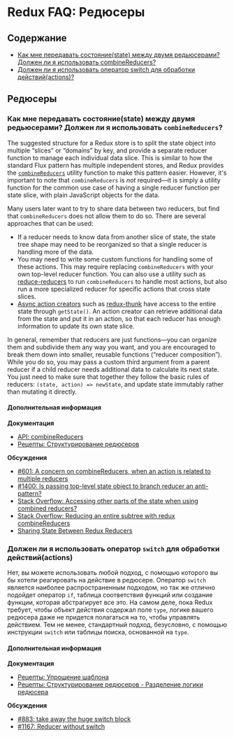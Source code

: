 # Redux FAQ: Редюсеры

## Содержание

- [Как мне передавать состояние(state) между двумя редьюсерами? Должен ли я использовать combineReducers?](#reducers-share-state)
- [Должен ли я использовать оператор switch для обработки действий(actions)?](#reducers-use-switch)



## Редюсеры

<a id="reducers-share-state"></a>
### Как мне передавать состояние(state) между двумя редьюсерами? Должен ли я использовать `combineReducers`?

The suggested structure for a Redux store is to split the state object into multiple “slices” or “domains” by key, and provide a separate reducer function to manage each individual data slice. This is similar to how the standard Flux pattern has multiple independent stores, and Redux provides the [`combineReducers`](/docs/api/combineReducers.md) utility function to make this pattern easier. However, it's important to note that `combineReducers` is *not* required—it is simply a utility function for the common use case of having a single reducer function per state slice, with plain JavaScript objects for the data.

Many users later want to try to share data between two reducers, but find that `combineReducers` does not allow them to do so. There are several approaches that can be used:

* If a reducer needs to know data from another slice of state, the state tree shape may need to be reorganized so that a single reducer is handling more of the data.
* You may need to write some custom functions for handling some of these actions. This may require replacing `combineReducers` with your own top-level reducer function. You can also use a utility such as [reduce-reducers](https://github.com/acdlite/reduce-reducers) to run `combineReducers` to handle most actions, but also run a more specialized reducer for specific actions that cross state slices.
* [Async action creators](advanced/AsyncActions.md) such as [redux-thunk](https://github.com/gaearon/redux-thunk) have access to the entire state through `getState()`. An action creator can retrieve additional data from the state and put it in an action, so that each reducer has enough information to update its own state slice.

In general, remember that reducers are just functions—you can organize them and subdivide them any way you want, and you are encouraged to break them down into smaller, reusable functions (“reducer composition”). While you do so, you may pass a custom third argument from a parent reducer if a child reducer needs additional data to calculate its next state. You just need to make sure that together they follow the basic rules of reducers: `(state, action) => newState`, and update state immutably rather than mutating it directly.

#### Дополнительная информация

**Документация**
- [API: combineReducers](/docs/api/combineReducers.md)
- [Рецепты: Структурирование редюсеров](/docs/recipes/StructuringReducers.md)

**Обсуждения**
- [#601: A concern on combineReducers, when an action is related to multiple reducers](https://github.com/reactjs/redux/issues/601)
- [#1400: Is passing top-level state object to branch reducer an anti-pattern?](https://github.com/reactjs/redux/issues/1400)
- [Stack Overflow: Accessing other parts of the state when using combined reducers?](http://stackoverflow.com/questions/34333979/accessing-other-parts-of-the-state-when-using-combined-reducers)
- [Stack Overflow: Reducing an entire subtree with redux combineReducers](http://stackoverflow.com/questions/34427851/reducing-an-entire-subtree-with-redux-combinereducers)
- [Sharing State Between Redux Reducers](https://invalidpatent.wordpress.com/2016/02/18/sharing-state-between-redux-reducers/)


<a id="reducers-use-switch"></a>
### Должен ли я использовать оператор `switch` для обработки действий(actions)

Нет, вы можете использовать любой подход, с помощью которого вы бы хотели реагировать на действие в редюсере. Оператор `switch` является наиболее распространенным подходом, но так же отлично подойдет оператор `if`, таблица соответствия функций или создание функции, которая абстрагирует все это. На самом деле, пока Redux требует, чтобы объект действия содержал поле `type`, логике вашего редюсера даже не придется полагаться на то, чтобы управлять действием.
Тем не менее, стандартный подход, безусловно, с помощью инструкции `switch`  или таблицы поиска, основанной на `type`.


#### Дополнительная информация

**Документация**
- [Рецепты: Упрощение шаблона](/docs/recipes/ReducingBoilerplate.md)
- [Рецепты: Структурирование редюсеров - Разделение логики редюсера](/docs/recipes/reducers/SplittingReducerLogic.md)

**Обсуждения**
- [#883: take away the huge switch block](https://github.com/reactjs/redux/issues/883)
- [#1167: Reducer without switch](https://github.com/reactjs/redux/issues/1167)
